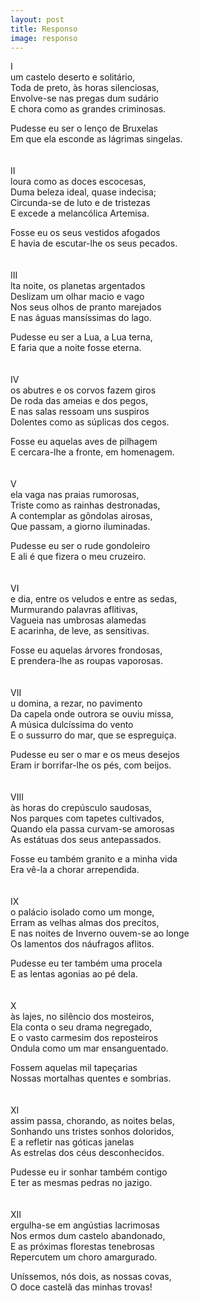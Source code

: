 ```yaml
---
layout: post
title: Responso
image: responso
---
```

I  
<span class="caps" alt="N"></span>um castelo deserto e solitário,  
Toda de preto, às horas silenciosas,  
Envolve-se nas pregas dum sudário  
E chora como as grandes criminosas.  

Pudesse eu ser o lenço de Bruxelas  
Em que ela esconde as lágrimas singelas.  
<br/><br/>
II  
<span class="caps" alt="É"></span> loura como as doces escocesas,  
Duma beleza ideal, quase indecisa;  
Circunda-se de luto e de tristezas  
E excede a melancólica Artemisa.  

Fosse eu os seus vestidos afogados  
E havia de escutar-lhe os seus pecados.  
<br/><br/>
III  
<span class="caps" alt="A"></span>lta noite, os planetas argentados  
Deslizam um olhar macio e vago  
Nos seus olhos de pranto marejados  
E nas águas mansíssimas do lago.  

Pudesse eu ser a Lua, a Lua terna,  
E faria que a noite fosse eterna.  
<br/><br/>
IV  
<span class="caps" alt="E"></span> os abutres e os corvos fazem giros  
De roda das ameias e dos pegos,  
E nas salas ressoam uns suspiros  
Dolentes como as súplicas dos cegos.  

Fosse eu aquelas aves de pilhagem  
E cercara-lhe a fronte, em homenagem.  
<br/><br/>
V  
<span class="caps" alt="E"></span> ela vaga nas praias rumorosas,  
Triste como as rainhas destronadas,  
A contemplar as gôndolas airosas,  
Que passam, a giorno iluminadas.  

Pudesse eu ser o rude gondoleiro  
E ali é que fizera o meu cruzeiro.  
<br/><br/>
VI  
<span class="caps" alt="D"></span>e dia, entre os veludos e entre as sedas,  
Murmurando palavras aflitivas,  
Vagueia nas umbrosas alamedas  
E acarinha, de leve, as sensitivas.  

Fosse eu aquelas árvores frondosas,  
E prendera-lhe as roupas vaporosas.  
<br/><br/>
VII  
<span class="caps" alt="O"></span>u domina, a rezar, no pavimento  
Da capela onde outrora se ouviu missa,  
A música dulcíssima do vento  
E o sussurro do mar, que se espreguiça.  

Pudesse eu ser o mar e os meus desejos  
Eram ir borrifar-lhe os pés, com beijos.  
<br/><br/>
VIII  
<span class="caps" alt="E"></span> às horas do crepúsculo saudosas,  
Nos parques com tapetes cultivados,  
Quando ela passa curvam-se amorosas  
As estátuas dos seus antepassados.  

Fosse eu também granito e a minha vida  
Era vê-la a chorar arrependida.  
<br/><br/>
IX  
<span class="caps" alt="N"></span>o palácio isolado como um monge,  
Erram as velhas almas dos precitos,  
E nas noites de Inverno ouvem-se ao longe  
Os lamentos dos náufragos aflitos.  

Pudesse eu ter também uma procela  
E as lentas agonias ao pé dela.  
<br/><br/>
X  
<span class="caps" alt="E"></span> às lajes, no silêncio dos mosteiros,  
Ela conta o seu drama negregado,  
E o vasto carmesim dos reposteiros  
Ondula como um mar ensanguentado.  

Fossem aquelas mil tapeçarias  
Nossas mortalhas quentes e sombrias.  
<br/><br/>
XI  
<span class="caps" alt="E"></span> assim passa, chorando, as noites belas,  
Sonhando uns tristes sonhos doloridos,  
E a refletir nas góticas janelas  
As estrelas dos céus desconhecidos.  

Pudesse eu ir sonhar também contigo  
E ter as mesmas pedras no jazigo.  
<br/><br/>
XII  
<span class="caps" alt="M"></span>ergulha-se em angústias lacrimosas  
Nos ermos dum castelo abandonado,  
E as próximas florestas tenebrosas  
Repercutem um choro amargurado.  

Uníssemos, nós dois, as nossas covas,  
O doce castelã das minhas trovas!  
